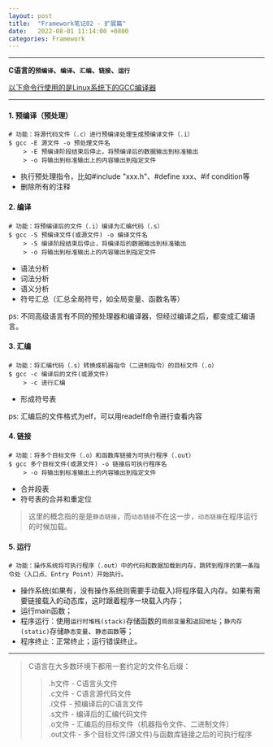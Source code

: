 ```yaml
---
layout: post
title:  "Framework笔记02 - 扩展篇"
date:   2022-08-01 11:14:00 +0800
categories: Framework
---
```


---

**C语言的`预编译`、`编译`、`汇编`、`链接`、`运行`**

<u>以下命令行使用的是Linux系统下的GCC编译器</u>

---

#### 1. 预编译（预处理）  

```
# 功能：将源代码文件（.c）进行预编译处理生成预编译文件（.i）
$ gcc -E 源文件 -o 预处理文件名
    > -E 预编译阶段结束后停止，将预编译后的数据输出到标准输出
    > -o 将输出到标准输出上的内容输出到指定文件
```
* 执行预处理指令，比如#include "xxx.h"、#define xxx、#if condition等  
* 删除所有的注释

#### 2. 编译

```
# 功能：将预编译后的文件（.i）编译为汇编代码（.s）
$ gcc -S 预编译文件(或源文件) -o 编译文件名
    > -S 编译阶段结束后停止，将编译后的数据输出到标准输出
    > -o 将输出到标准输出上的内容输出到指定文件
```
* 语法分析  
* 词法分析  
* 语义分析  
* 符号汇总（汇总全局符号，如全局变量、函数名等）  

ps: 不同高级语言有不同的预处理器和编译器，但经过编译之后，都变成汇编语言。

#### 3. 汇编

```
# 功能：将汇编代码（.s）转换成机器指令（二进制指令）的目标文件（.o）
$ gcc -c 编译后的文件(或源文件)
    > -c 进行汇编
```
* 形成符号表  

ps: 汇编后的文件格式为elf，可以用readelf命令进行查看内容

#### 4. 链接

```
# 功能：将多个目标文件（.o）和函数库链接为可执行程序（.out）
$ gcc 多个目标文件(或源文件) -o 链接后可执行程序名
    > -o 将输出到标准输出上的内容输出到指定文件
```
* 合并段表  
* 符号表的合并和重定位

> 这里的概念指的是是`静态链接`，而`动态链接`不在这一步，`动态链接`在程序运行的时候加载。

#### 5. 运行

```
# 功能：操作系统将可执行程序（.out）中的代码和数据加载到内存，跳转到程序的第一条指令处（入口点、Entry Point）开始执行。
```
* 操作系统(如果有，没有操作系统则需要手动载入)将程序载入内存。如果有需要链接载入的动态库，这时跟着程序一块载入内存；  
* 运行main函数；  
* 程序运行：使用`运行时堆栈(stack)`存储函数的`局部变量`和`返回地址`；`静内存(static)`存储`静态变量`、`静态函数`等；  
* 程序终止：正常终止；运行错误终止。  

--- 

> C语言在大多数环境下都用一套约定的文件名后缀：  
> > .h文件 - C语言头文件  
> > .c文件 - C语言源代码文件  
> > .i文件 - 预编译后的C语言文件  
> > .s文件 - 编译后的汇编代码文件  
> > .o文件 - 汇编后的目标文件（机器指令文件、二进制文件）  
> > .out文件 - 多个目标文件(源文件)与函数库链接之后的可执行程序  